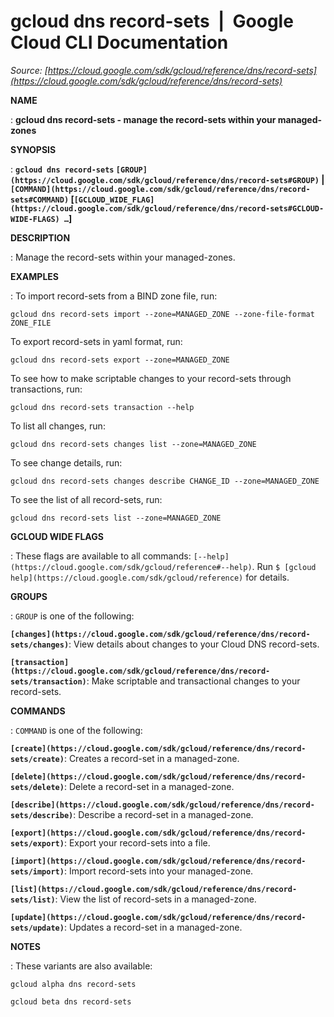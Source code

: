 # gcloud dns record-sets  |  Google Cloud CLI Documentation

*Source: [https://cloud.google.com/sdk/gcloud/reference/dns/record-sets](https://cloud.google.com/sdk/gcloud/reference/dns/record-sets)*

**NAME**

: **gcloud dns record-sets - manage the record-sets within your managed-zones**

**SYNOPSIS**

: **`gcloud dns record-sets` `[GROUP](https://cloud.google.com/sdk/gcloud/reference/dns/record-sets#GROUP)` | `[COMMAND](https://cloud.google.com/sdk/gcloud/reference/dns/record-sets#COMMAND)` [`[GCLOUD_WIDE_FLAG](https://cloud.google.com/sdk/gcloud/reference/dns/record-sets#GCLOUD-WIDE-FLAGS) …`]**

**DESCRIPTION**

: Manage the record-sets within your managed-zones.

**EXAMPLES**

: To import record-sets from a BIND zone file, run:

```
gcloud dns record-sets import --zone=MANAGED_ZONE --zone-file-format ZONE_FILE
```

To export record-sets in yaml format, run:

```
gcloud dns record-sets export --zone=MANAGED_ZONE
```

To see how to make scriptable changes to your record-sets through transactions,
run:

```
gcloud dns record-sets transaction --help
```

To list all changes, run:

```
gcloud dns record-sets changes list --zone=MANAGED_ZONE
```

To see change details, run:

```
gcloud dns record-sets changes describe CHANGE_ID --zone=MANAGED_ZONE
```

To see the list of all record-sets, run:

```
gcloud dns record-sets list --zone=MANAGED_ZONE
```

**GCLOUD WIDE FLAGS**

: These flags are available to all commands: `[--help](https://cloud.google.com/sdk/gcloud/reference#--help)`.
Run `$ [gcloud help](https://cloud.google.com/sdk/gcloud/reference)` for details.

**GROUPS**

: ``GROUP`` is one of the following:

**`[changes](https://cloud.google.com/sdk/gcloud/reference/dns/record-sets/changes)`**:
View details about changes to your Cloud DNS record-sets.

**`[transaction](https://cloud.google.com/sdk/gcloud/reference/dns/record-sets/transaction)`**:
Make scriptable and transactional changes to your record-sets.

**COMMANDS**

: ``COMMAND`` is one of the following:

**`[create](https://cloud.google.com/sdk/gcloud/reference/dns/record-sets/create)`**:
Creates a record-set in a managed-zone.

**`[delete](https://cloud.google.com/sdk/gcloud/reference/dns/record-sets/delete)`**:
Delete a record-set in a managed-zone.

**`[describe](https://cloud.google.com/sdk/gcloud/reference/dns/record-sets/describe)`**:
Describe a record-set in a managed-zone.

**`[export](https://cloud.google.com/sdk/gcloud/reference/dns/record-sets/export)`**:
Export your record-sets into a file.

**`[import](https://cloud.google.com/sdk/gcloud/reference/dns/record-sets/import)`**:
Import record-sets into your managed-zone.

**`[list](https://cloud.google.com/sdk/gcloud/reference/dns/record-sets/list)`**:
View the list of record-sets in a managed-zone.

**`[update](https://cloud.google.com/sdk/gcloud/reference/dns/record-sets/update)`**:
Updates a record-set in a managed-zone.

**NOTES**

: These variants are also available:

```
gcloud alpha dns record-sets
```

```
gcloud beta dns record-sets
```
